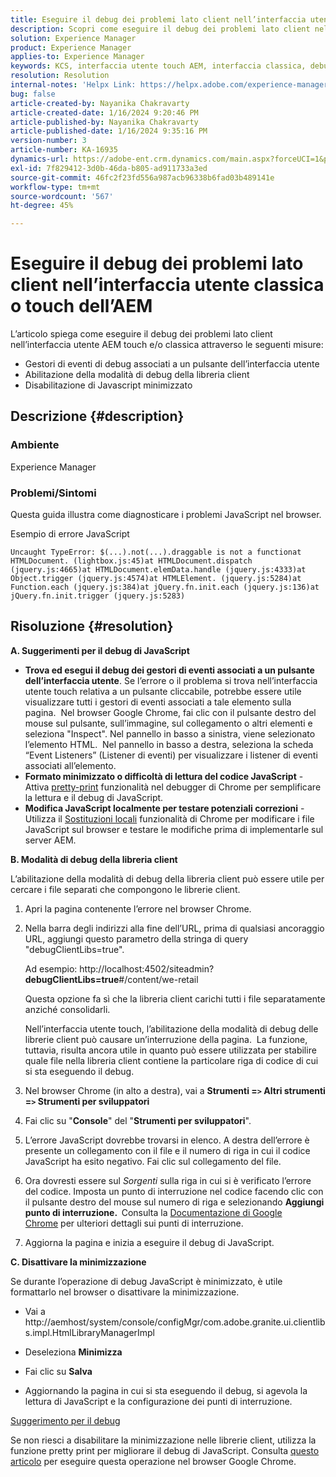 ```yaml
---
title: Eseguire il debug dei problemi lato client nell’interfaccia utente classica o touch dell’AEM
description: Scopri come eseguire il debug dei problemi lato client nell’interfaccia utente AEM touch o classica.
solution: Experience Manager
product: Experience Manager
applies-to: Experience Manager
keywords: KCS, interfaccia utente touch AEM, interfaccia classica, debug di problemi lato client, AEM, gestori eventi di debug, modalità di debug della libreria client
resolution: Resolution
internal-notes: 'Helpx Link: https://helpx.adobe.com/experience-manager/kb/How-to-debug-javascript-errors-in-AEM.html'
bug: false
article-created-by: Nayanika Chakravarty
article-created-date: 1/16/2024 9:20:46 PM
article-published-by: Nayanika Chakravarty
article-published-date: 1/16/2024 9:35:16 PM
version-number: 3
article-number: KA-16935
dynamics-url: https://adobe-ent.crm.dynamics.com/main.aspx?forceUCI=1&pagetype=entityrecord&etn=knowledgearticle&id=39c9ae17-b5b4-ee11-a569-6045bd0063aa
exl-id: 7f829412-3d0b-46da-b805-ad911733a3ed
source-git-commit: 46fc2f23fd556a987acb96338b6fad03b489141e
workflow-type: tm+mt
source-wordcount: '567'
ht-degree: 45%

---
```


# Eseguire il debug dei problemi lato client nell’interfaccia utente classica o touch dell’AEM


L’articolo spiega come eseguire il debug dei problemi lato client nell’interfaccia utente AEM touch e/o classica attraverso le seguenti misure:

- Gestori di eventi di debug associati a un pulsante dell’interfaccia utente
- Abilitazione della modalità di debug della libreria client
- Disabilitazione di Javascript minimizzato


## Descrizione {#description}


### <b>Ambiente</b>

Experience Manager

### <b>Problemi/Sintomi</b>

Questa guida illustra come diagnosticare i problemi JavaScript nel browser.

Esempio di errore JavaScript




```
Uncaught TypeError: $(...).not(...).draggable is not a functionat HTMLDocument. (lightbox.js:45)at HTMLDocument.dispatch (jquery.js:4665)at HTMLDocument.elemData.handle (jquery.js:4333)at Object.trigger (jquery.js:4574)at HTMLElement. (jquery.js:5284)at Function.each (jquery.js:384)at jQuery.fn.init.each (jquery.js:136)at jQuery.fn.init.trigger (jquery.js:5283)
```



## Risoluzione {#resolution}


<b>A. Suggerimenti per il debug di JavaScript</b>

- <b>Trova ed esegui il debug dei gestori di eventi associati a un pulsante dell’interfaccia utente</b>. Se l’errore o il problema si trova nell’interfaccia utente touch relativa a un pulsante cliccabile, potrebbe essere utile visualizzare tutti i gestori di eventi associati a tale elemento sulla pagina.  Nel browser Google Chrome, fai clic con il pulsante destro del mouse sul pulsante, sull’immagine, sul collegamento o altri elementi e seleziona &quot;Inspect&quot;. Nel pannello in basso a sinistra, viene selezionato l’elemento HTML.  Nel pannello in basso a destra, seleziona la scheda “Event Listeners” (Listener di eventi) per visualizzare i listener di eventi associati all’elemento.
- <b>Formato minimizzato o difficoltà di lettura del codice JavaScript</b> - Attiva [pretty-print](https://developers.google.com/web/tools/chrome-devtools/javascript/pretty-print) funzionalità nel debugger di Chrome per semplificare la lettura e il debug di JavaScript.
- <b>Modifica JavaScript localmente per testare potenziali correzioni</b> - Utilizza il [Sostituzioni locali](https://developers.google.com/web/updates/2018/01/devtools#overrides) funzionalità di Chrome per modificare i file JavaScript sul browser e testare le modifiche prima di implementarle sul server AEM.


<b>B. Modalità di debug della libreria client</b>

L’abilitazione della modalità di debug della libreria client può essere utile per cercare i file separati che compongono le librerie client.

1. Apri la pagina contenente l’errore nel browser Chrome.
2. Nella barra degli indirizzi alla fine dell’URL, prima di qualsiasi ancoraggio URL, aggiungi questo parametro della stringa di query &quot;debugClientLibs=true&quot;.

   Ad esempio: http://localhost:4502/siteadmin?<b>debugClientLibs=true</b>#/content/we-retail

   Questa opzione fa sì che la libreria client carichi tutti i file separatamente anziché consolidarli.

   Nell’interfaccia utente touch, l’abilitazione della modalità di debug delle librerie client può causare un’interruzione della pagina.  La funzione, tuttavia, risulta ancora utile in quanto può essere utilizzata per stabilire quale file nella libreria client contiene la particolare riga di codice di cui si sta eseguendo il debug.
3. Nel browser Chrome (in alto a destra), vai a <b>Strumenti =`>` Altri strumenti =`>` Strumenti per sviluppatori</b>
4. Fai clic su &quot;<b>Console</b>&quot; del &quot;<b>Strumenti per sviluppatori</b>&quot;.
5. L’errore JavaScript dovrebbe trovarsi in elenco. A destra dell’errore è presente un collegamento con il file e il numero di riga in cui il codice JavaScript ha esito negativo. Fai clic sul collegamento del file.
6. Ora dovresti essere sul *Sorgenti* sulla riga in cui si è verificato l’errore del codice. Imposta un punto di interruzione nel codice facendo clic con il pulsante destro del mouse sul numero di riga e selezionando <b>Aggiungi punto di interruzione.  </b>Consulta la [Documentazione di Google Chrome](https://developers.google.com/web/tools/chrome-devtools/javascript/breakpoints) per ulteriori dettagli sui punti di interruzione.
7. Aggiorna la pagina e inizia a eseguire il debug di JavaScript.


<b>C. Disattivare la minimizzazione</b>

Se durante l’operazione di debug JavaScript è minimizzato, è utile formattarlo nel browser o disattivare la minimizzazione.

- Vai a http://aemhost/system/console/configMgr/com.adobe.granite.ui.clientlibs.impl.HtmlLibraryManagerImpl


- Deseleziona <b>Minimizza</b>


- Fai clic su <b>Salva</b>


- Aggiornando la pagina in cui si sta eseguendo il debug, si agevola la lettura di JavaScript e la configurazione dei punti di interruzione.


<u>Suggerimento per il debug</u>

Se non riesci a disabilitare la minimizzazione nelle librerie client, utilizza la funzione pretty print per migliorare il debug di JavaScript. Consulta [questo articolo](https://developers.google.com/web/tools/chrome-devtools/javascript/pretty-print) per eseguire questa operazione nel browser Google Chrome.
